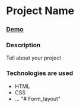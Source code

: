 # Project Name

### [Demo](https://link-to-github-pages.com)

### Description

Tell about your project

### Technologies are used

- HTML
- CSS
- ...
"# Form_layout" 
